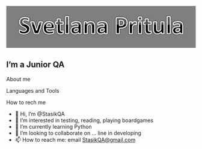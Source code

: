 ![Header](https://github.com/StasikQA/StasikQA/blob/main/assets/header.png)

## I’m a Junior QA
 
About me

Languages and Tools

How to rech me


- 👋 Hi, I’m @StasikQA
- 👀 I’m interested in testing, reading, playing boardgames  
- 🌱 I’m currently learning Python
- 💞️ I’m looking to collaborate on ... line in developing 
- 📫 How to reach me: email StasikQA@gmail.com

<!---
StasikQA/StasikQA is a ✨ special ✨ repository because its `README.md` (this file) appears on your GitHub profile.
You can click the Preview link to take a look at your changes.
--->

